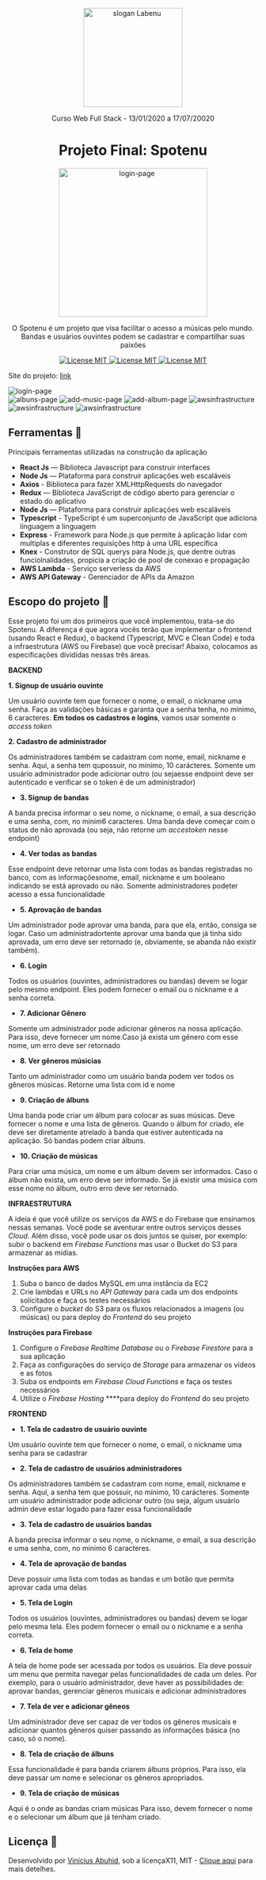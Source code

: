 <p align="center">
<img src="./assets/Labenu.png" alt="slogan Labenu" width="200px">
</p>

<p align="center">Curso Web Full Stack - 13/01/2020 a 17/07/20020</p>


<h1 align="center">
Projeto Final: Spotenu
</h1>

<p align="center"><img src="./assets/SPOTENU.png" alt="login-page" width="300px"></img></p>

<p align="center">O Spotenu é um projeto que visa facilitar o acesso a músicas pelo mundo. Bandas e usuários ouvintes podem se cadastrar e compartilhar suas paixões </p>

<p align="center">
  <a href="https://opensource.org/licenses/MIT">
    <img src="https://img.shields.io/badge/License-MIT-blue.svg" alt="License MIT">
    <img src="https://img.shields.io/badge/languages-4-blue" alt="License MIT">
    <img src="https://img.shields.io/badge/commit%20activity-21%2Fweek-blue" alt="License MIT">
  </a>
</p>

Site do projeto: [link](http://spotenu.s3-website-us-east-1.amazonaws.com/)

<img src="./assets/login.png" alt="login-page"></img>
<br>
<img src="./assets/albuns.png" alt="albuns-page"></img>
<img src="./assets/addmusic.png" alt="add-music-page"></img>
<img src="./assets/addalbum.png" alt="add-album-page"></img>
<img src="./assets/amazonapigateway.png" alt="awsinfrastructure"></img>
<img src="./assets/awslambda.png" alt="awsinfrastructure"></img>
<img src="./assets/awss3.png" alt="awsinfrastructure"></img>

## Ferramentas :wrench:
Principais ferramentas utilizadas na construção da aplicação

- **React Js** — Biblioteca Javascript para construir interfaces
- **Node Js** — Plataforma para construir aplicações web escaláveis
- **Axios** - Biblioteca para fazer XMLHttpRequests do navegador
- **Redux** — Biblioteca JavaScript de código aberto para gerenciar o estado do aplicativo
- **Node Js** — Plataforma para construir aplicações web escaláveis
- **Typescript** - TypeScript é um superconjunto de JavaScript que adiciona linguagem a linguagem
- **Express** - Framework para Node.js que permite à aplicação lidar com multiplas e diferentes requisições http à uma URL específica
- **Knex** - Construtor de SQL querys para Node.js, que dentre outras funciolnalidades, propicia a criação de pool de conexao e propagação
- **AWS Lambda** - Serviço serverless da AWS
- **AWS API Gateway** - Gerenciador de APIs da Amazon

## Escopo do projeto :pushpin:
Esse projeto foi um dos primeiros que você implementou, trata-se do Spotenu. A diferença é que agora vocês terão que implementar o frontend (usando React e Redux), o backend (Typescript, MVC e Clean Code) e toda a infraestrutura (AWS ou Firebase) que você precisar! Abaixo, colocamos as especificações divididas nessas três áreas. 

**BACKEND**

**1. Signup de usuário ouvinte**

Um usuário ouvinte tem que fornecer o nome, o email, o nickname uma senha. Faça as validações básicas e garanta que a senha tenha, no mínimo, 6 caracteres. **Em todos os cadastros e logins**, vamos usar somente o *access token*

**2. Cadastro de administrador**

Os administradores também se cadastram com nome, email, nickname e senha. Aqui, a senha tem qupossuir, no mínimo, 10 carácteres. Somente um usuário administrador pode adicionar outro (ou sejaesse endpoint deve ser autenticado e verificar se o token é de um administrador)

- **3. Signup de bandas**

A banda precisa informar o seu nome, o nickname, o email, a sua descrição e uma senha, com, no mínim6 caracteres. Uma banda deve começar com o status de não aprovada (ou seja, não retorne um *accestoken* nesse endpoint)

- **4. Ver todas as bandas**

Esse endpoint deve retornar uma lista com todas as bandas registradas no banco, com as informaçõesnome, email,  nickname e um booleano indicando se está aprovado ou não. Somente administradores podeter acesso a essa funcionalidade

- **5. Aprovação de bandas**

Um administrador pode aprovar uma banda, para que ela, então, consiga se logar. Caso um administradortente aprovar uma banda que já tinha sido aprovada, um erro deve ser retornado (e, obviamente, se abanda não existir também).

- **6. Login**

Todos os usuários (ouvintes, administradores ou bandas) devem se logar pelo mesmo endpoint. Eles podem fornecer o email ou o nickname e a senha correta. 

- **7. Adicionar Gênero**

Somente um administrador pode adicionar gêneros na nossa aplicação. Para isso, deve fornecer um nome.Caso já exista um gênero com esse nome, um erro deve ser retornado

- **8. Ver gêneros músicias**

Tanto um administrador como um usuário banda podem ver todos os gêneros músicas. Retorne uma lista com id e nome

- **9. Criação de álbuns**

Uma banda pode criar um álbum para colocar as suas músicas. Deve fornecer o nome e uma lista de gêneros. Quando o álbum for criado, ele deve ser diretamente atrelado à banda que estiver autenticada na aplicação. Só bandas podem criar álbuns.

- **10. Criação de músicas**

Para criar uma música, um nome e um álbum devem ser informados. Caso o álbum não exista, um erro deve ser informado. Se já existir uma música com esse nome no álbum, outro erro deve ser retornado. 

**INFRAESTRUTURA**

A ideia é que você utilize os serviços da AWS e do Firebase que ensinamos nessas semanas. Você pode se aventurar entre outros serviços desses *Cloud.* Além disso, você pode usar os dois juntos se quiser, por exemplo: subir o backend em *Firebase Functions* mas usar o Bucket do S3 para armazenar as mídias.

**Instruções para AWS**

1. Suba o banco de dados MySQL em uma instância da EC2
2. Crie lambdas e URLs no *API Gateway* para cada um dos endpoints solicitados e faça os testes necessários
3. Configure o *bucket* do S3 para os fluxos relacionados a imagens (ou músicas) ou para deploy do *Frontend* do seu projeto

**Instruções para Firebase**

1. Configure o *Firebase Realtime Database* ou o *Firebase Firestore* para a sua aplicação
2. Faça as configurações do serviço de *Storage* para armazenar os vídeos e as fotos
3. Suba os endpoints em *Firebase Cloud Functions* e faça os testes necessários
4. Utilize o *Firebase Hosting* ****para deploy do *Frontend* do seu projeto

**FRONTEND**
- **1. Tela de cadastro de usuário ouvinte**

Um usuário ouvinte tem que fornecer o nome, o email, o nickname uma senha para se cadastrar

- **2. Tela de cadastro de usuários administradores**

Os administradores também se cadastram com nome, email, nickname e senha. Aqui, a senha tem que possuir, no mínimo, 10 carácteres. Somente um usuário administrador pode adicionar outro (ou seja, algum usuário admin deve estar logado para fazer essa funcionalidade

- **3. Tela de cadastro de usuários bandas**

A banda precisa informar o seu nome, o nickname, o email, a sua descrição e uma senha, com, no mínimo 6 caracteres. 

- **4. Tela de aprovação de bandas**

Deve possuir uma lista com todas as bandas e um botão que permita aprovar cada uma delas

- **5. Tela de Login**

Todos os usuários (ouvintes, administradores ou bandas) devem se logar pelo mesma tela. Eles podem fornecer o email ou o nickname e a senha correta. 

- **6. Tela de home**

A tela de home pode ser acessada por todos os usuários. Ela deve possuir um menu que permita navegar pelas funcionalidades de cada um deles. 
Por exemplo, para o usuário administrador, deve haver as possibilidades de: aprovar bandas, gerenciar gêneros musicais e adicionar administradores

- **7. Tela de ver e adicionar gêneos**

Um administrador deve ser capaz de ver todos os gêneros musicais e adicionar quantos gêneros quiser passando as informações básica (no caso, só o nome).

- **8. Tela de criação de álbuns**

Essa funcionalidade é para banda criarem álbuns próprios. Para isso, ela deve passar um nome e selecionar os gêneros apropriados. 

- **9. Tela de criação de músicas**

Aqui é o onde as bandas criam músicas Para isso, devem fornecer o nome e o selecionar um álbum que já tenham criado.

## Licença :page_with_curl:

Desenvolvido por [Vinícius Abuhid](https://github.com/ViniciusAbuhid), sob a licençaX11, MIT - [Clique aqui](https://opensource.org/licenses/MIT) para mais detelhes.

